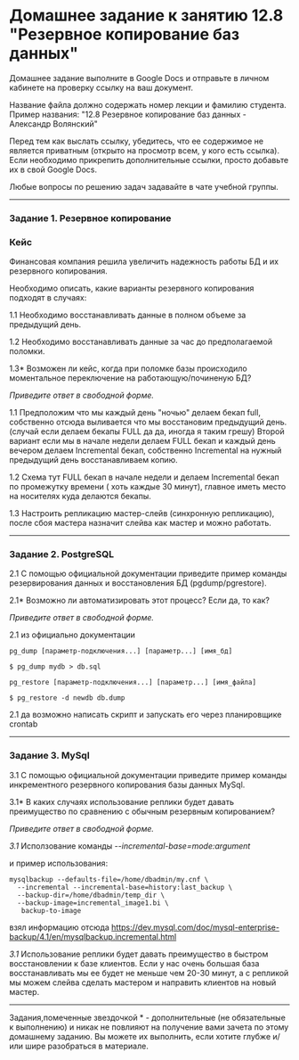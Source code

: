# Домашнее задание к занятию 12.8 "Резервное копирование баз данных"

Домашнее задание выполните в Google Docs и отправьте в личном кабинете на проверку ссылку на ваш документ.

Название файла должно содержать номер лекции и фамилию студента. Пример названия: "12.8 Резервное копирование баз данных - Александр Волянский"

Перед тем как выслать ссылку, убедитесь, что ее содержимое не является приватным (открыто на просмотр всем, у кого есть ссылка). Если необходимо прикрепить дополнительные ссылки, просто добавьте их в свой Google Docs.

Любые вопросы по решению задач задавайте в чате учебной группы.

---

### Задание 1. Резервное копирование

### Кейс
Финансовая компания решила увеличить надежность работы БД и их резервного копирования. 

Необходимо описать, какие варианты резервного копирования подходят в случаях: 

1.1 Необходимо восстанавливать данные в полном объеме за предыдущий день.

1.2 Необходимо восстанавливать данные за час до предполагаемой поломки.

1.3* Возможен ли кейс, когда при поломке базы происходило моментальное переключение на работающую/починеную БД?

*Приведите ответ в свободной форме.*

1.1 Предположим что мы каждый день "ночью" делаем бекап full, собственно отсюда выливается что мы восстановим предыдущий день. (случай если делаем бекапы FULL да да, иногда я таким грешу)
Второй вариант если мы в начале недели делаем FULL бекап и каждый день вечером делаем Incremental бекап, собственно Incremental на нужный предыдущий день восстанавливаем копию.

1.2 Схема тут FULL бекап в начале недели и делаем Incremental бекап по промежутку времени ( хоть каждые 30 минут), главное иметь место на носителях куда делаются бекапы.

1.3 Настроить репликацию мастер-слейв (синхронную репликацию), после сбоя мастера назначит слейва как мастер и можно работать.

---

### Задание 2. PostgreSQL

2.1 С помощью официальной документации приведите пример команды резервирования данных и восстановления БД (pgdump/pgrestore).

2.1* Возможно ли автоматизировать этот процесс? Если да, то как?

*Приведите ответ в свободной форме.*

2.1 из официально документации
```
pg_dump [параметр-подключения...] [параметр...] [имя_бд]

$ pg_dump mydb > db.sql

pg_restore [параметр-подключения...] [параметр...] [имя_файла]

$ pg_restore -d newdb db.dump

```
2.1 да возможно написать скрипт и запускать его через планировщике crontab



---

### Задание 3. MySql

3.1 С помощью официальной документации приведите пример команды инкрементного резервного копирования базы данных MySql. 

3.1* В каких случаях использование реплики будет давать преимущество по сравнению с обычным резервным копированием?

*Приведите ответ в свободной форме.*

*3.1*
Исползование команды *--incremental-base=mode:argument*

и пример использования:

```
mysqlbackup --defaults-file=/home/dbadmin/my.cnf \
  --incremental --incremental-base=history:last_backup \
  --backup-dir=/home/dbadmin/temp_dir \
  --backup-image=incremental_image1.bi \
   backup-to-image
```
взял информацию отсюда https://dev.mysql.com/doc/mysql-enterprise-backup/4.1/en/mysqlbackup.incremental.html

*3.1* 
Использование реплики будет давать преимущество в быстром восстановлении к базе клиентов. Если у нас очень большая база восстанавливать мы ее будет не меньше чем  20-30 минут, а с репликой мы можем слейва сделать мастером и направить клиентов на новый мастер.

---

Задания,помеченные звездочкой * - дополнительные (не обязательные к выполнению) и никак не повлияют на получение вами зачета по этому домашнему заданию. Вы можете их выполнить, если хотите глубже и/или шире разобраться в материале.